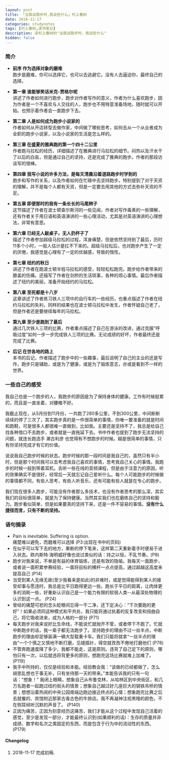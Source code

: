 ```yaml
---
layout: post
title: 「当我谈跑步时,我谈些什么」村上春树
date: 2018-11-17
categories: studynotes
tags: [村上春树,读书笔记]
description: 读村上春树的"当我谈跑步时，我谈些什么"
hidden: false
---
```


### 简介

* **前序 作为选择对象的磨难**  
  跑步是磨难，你可以选择它，也可以去逃避它。没有人去逼迫你，最终自己的选择。

* **第一章 谁能够笑话米克-贾格尔呢**   
  讲述了作者如何进行跑步，跑步对作者写作的意义，作者为什么喜欢跑步，因为作者是一个不喜欢与人交往的人，跑步也不用特意准备场地，随时就可以开始。也预示着作者会一直跑步下去。

* **第二章 人是如何成为跑步小说家的**   
  作者如何从开店转型去做作家，中间做了哪些思考，如何去从一个从业者成为全职的跑步小说家，以及小说家的生活是怎么样的。
* **第三章 在盛夏的雅典跑的第一个四十二公里**  
  作者跑马拉松的经历，详细描述了在雅典进行马拉松的细节。闷热以及汗水干了以后的白盐，但是通过自己的坚持，还是完成了雅典的跑步。作者的那段访谈写的很棒。
* **第四章 我写小说的许多方法，是每天清晨沿着道路跑步时学到的**  
  跑步和写作的关系，以及作者如何在忙碌中去坚持跑步。特别提到了对于天资的理解，并不是每个人都有天资，但是一定要去用其他的方式去弥补天资的不足。
* **第五章 即便那时的我有一条长长的马尾辫子**  
  这节描述了作者在波士顿查尔斯河的一些见闻，作者对写作毒素的一些理解，还有作者关于用日语和英语演讲的一些心理活动，尤其是对英语演讲的心理想法，非常有意思。
* **第六章 已经无人敲桌子，无人扔杯子了**  
  描述了作者参加超级马拉松的过程，浑身痛楚，但是依然坚持到了最后，历时11多个小时，一般人估计是扛不下来的。超级马拉松后，也对跑步产生了一定的厌倦，我感觉是心理有了一定的优越感，导致的惰性。
* **第七章  纽约的秋日**  
  讲述了作者在跑波士顿半程马拉松的感受，轻轻松松跑完。跑步给作者带来的膝盖的伤痛。还描写了作者在剑桥的生活琐事，各种的烦心事情。最后作者描述了纽约的美丽，准备开始纽约的马拉松。
* **第八章 至死都是十八岁**  
  这章讲述了作者练习铁人三项中的自行车的一些经历，也重点描述了作者在纽约马拉松的失利，同样的结果也在波士顿马拉松中发生，作者怀疑自己老了，但是作者还是要继续每年的马拉松。
* **第九章 至少是跑到了最后**  
  通过几次铁人三项的比赛，作者重点描述了自己在游泳的改进，通过克服“呼吸过度”如何一步一步完成铁人三项的比赛。无论成绩的好坏，作者最终还是完成了比赛。
* **后记  在世各地的路上**  
  本书的后记，作者描述了跑步中的一些趣事，最后说明了自己的主业的还是写作，跑步只是辅助，或是为了健康，或是为了锻炼意志，亦或是看到不一样的世界。

### 一些自己的感受

我自己也是一个跑步的人，我跑步的原因是为了保持身体的健康。工作有时候挺累的，而且是一直坐着，对腰椎不好。

我截止现在，从5月份到11月份，一共跑了280多公里，不到300公里，中间断断续续的停了三次了，其实跑步真的是一件很简单的事情，你唯一要准备的就是时间和跑鞋，可是很多人都很难一直做到，比如我。主要还是坚持不了，我总是给自己找各种借口不去跑步，或者就是一直拖延下去。书中作者也提到了跑步无法坚持的问题，就连长跑选手 濑古利彦 也觉得有不想跑步的时候。越是很简单的事情，只有你坚持完成才有它的价值。

说说我自己跑步时候的状态。跑步时候的那一段时间是我自己的，虽然只有半小时，但是那个时间我可以去考虑我自己喜欢的事情，思考我自己关心的事情。我跑步的时候一般到带着耳机，去听一些在线的音频课程，但是由于注意力的原因，听的效果确实不是很好，经常后一天就忘记自己爱听什么。每个人可能跑步的时候做的事情都不同，有些人思考，有些人听音乐，还有可能有些人就是在专心的跑步。

我们现在很多人跑步，可能没有作者那么多技术，也没有作者思考的那么深，其实我们的目标很简单，就是为了保持健康。当然其实我们也在磨练自己的坚持和毅力。跑步看似简单，但是如果要真的坚持下来，还是一件不容易的事情。**没有什么捷径而言，只有不断的坚持。**

### 语句摘录

* Pain is inevitable. Suffering is option.  
  痛楚难以避免，而磨难可以选择 (P3:出现在书中的页码)
* 在似乎可以写下去的地方，果断的停下笔来，这样第二天重新着手时便易于进入状态。欧内斯特·海明威好像也说过类似的话：持之以恒，不乱节奏。(P8)
* 跑步对我来说，不单是有益的体育锻炼，还是有效的隐喻。我每天一面跑步，或者说一面积累参赛经验，一面将目标的横杆一点点提高，通过超越这高度来提高自己 (P14)
* 当受到某人无缘无故(至少我看来是如此)的非难时，或是觉得能得到某人的接受却事与愿违时，我总是比平日跑得更远一些。跑长于平日的距离，让肉体更多的消耗一些，好重新认识自己是一个能力有限的软弱人类--从最深处物理的认识到这一点。  (P24)
* 曾经的痛楚可悲的念头眨眼间忘得一干二净，还下定决心：“下次要跑的更好”！如果必须同这种模式和平共处，我只能将通过执着的反复改变和扭曲自己，将它吸收进来，成为人格的一部分 (P71)
* 每天跑步对我来说好比生命线，不能说忙就抛开不管，或者停下不跑了。忙就中断跑步的话，我一辈子都无法跑步了。坚持跑步的理由不过一丝半点，中断跑步的理由却足够装满一辆大型载重卡车。我们只能将就拿“一丝半点的理由”一个个慎之又慎地不断打磨，见缝插针，得空就孜孜不倦地打磨他们  (P78)
* 不管奔跑速度降了多少，我都不能走，这是原则。违背了自己定下的原则，哪怕只有一次，以后就违将背更多的原则，想跑完这场比赛就难上加难了。 (P119) 
* 我手中所持的，仅仅是经验和本能。经验教会我：“该做的已经都做了，怎么胡思乱想也于事无补，只有坐待那一天的带来。”本能告诉我的只有一句话：“想象！” 我闭上眼睛，想象自己从布鲁克林，从哈林区到中央街区，和几万名跑者一起跑过纽约街头的情景；想象自己越过好几座巨大的钢铁吊桥的情景；想想沿着热闹的中央公园南端边跑边接近终点的心情；想象跑完比赛之后去就餐的、宾馆附近那家古香古色的牛排店。我不再凝神注视黑暗的颜色，不在侧耳倾听沉默的声音了。 (P140)
* 正因为痛苦，正因为刻意经历这痛苦，我们才能从这个过程中发现自己活着的感觉，至少是发现一部分，才能最终认识到(如果顺利的话)：生存的质量并非成绩、数字和名次之类固定的东西，而是包含于行为中的流动性的东西。 (P179)




#### Changelog
1. 2018-11-17  完成初稿.
